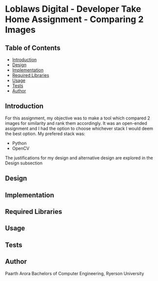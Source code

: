 # Loblaws Digital - Developer Take Home Assignment - Comparing 2 Images

## Table of Contents

* [Introduction](https://github.com/p6arora/LoblawsDigital_ImageComparison#Introduction)
* [Design](https://github.com/p6arora/LoblawsDigital_ImageComparison#Design)
* [Implementation](https://github.com/p6arora/LoblawsDigital_ImageComparison#Implementation)
* [Required Libraries](https://github.com/p6arora/LoblawsDigital_ImageComparison#Implementation)
* [Usage](https://github.com/p6arora/LoblawsDigital_ImageComparison#Usage)
* [Tests](https://github.com/p6arora/LoblawsDigital_ImageComparison#Tests)
* [Author](https://github.com/p6arora/LoblawsDigital_ImageComparison#Author)

## Introduction

For this assignment, my objective was to make a tool which compared 2 images for similarity and rank them accordingly. It was an open-ended assignment and I had the option to choose whichever stack I would deem the best option. My prefered stack was:

* Python
* OpenCV

The justifications for my design and alternative design are explored in the Design subsection

## Design

## Implementation

## Required Libraries

## Usage

## Tests

## Author

Paarth Arora
Bachelors of Computer Engineering, Ryerson University


